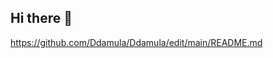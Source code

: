 ## Hi there 👋

<!--
**Ddamula/Ddamula** is a ✨ _special_ ✨ repository because its `README.md` (this file) appears on your GitHub profile.

Here are some ideas to get you started:

- 🔭 I’m currently working on ...
- 🌱 I’m currently learning ...![LinkedIn Background Photo](https://github.com/user-attachments/assets/2d9a912c-b207-4757-801e-1e1329680778)

- 👯 I’m looking to collaborate on 
- 💬 Ask me about Any thing MoMo APIs
- 📫 How to reach me: damulirallan@gmail.com
- 😄 Pronouns: ...
- ⚡ Fun fact: ...
-->
https://github.com/Ddamula/Ddamula/edit/main/README.md
